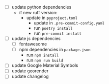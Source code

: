 - [ ] update python dependencies
  - if new ruff version:
    - update in `pyproject.toml`
      - update in `.pre-commit-config.yaml`
      - run `poetry install`
      - run `pre-commit install`
- [ ] update js dependencies
  - [ ] fontawesome
  - [ ] npm dependencies in `package.json`
    - run `npm install` 
    - run `npm run build`
- [ ] update Google Material Symbols
- [ ] update georender
- [ ] update changelog